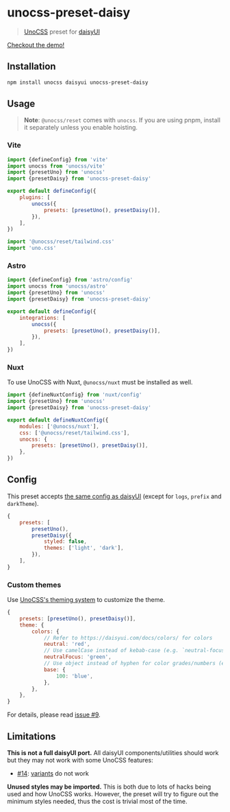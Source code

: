 # unocss-preset-daisy

> [UnoCSS](https://github.com/unocss/unocss) preset for [daisyUI](https://github.com/saadeghi/daisyui)

[Checkout the demo!](https://unocss-preset-daisy.vercel.app/)

## Installation

```sh
npm install unocss daisyui unocss-preset-daisy
```

## Usage

> **Note**: `@unocss/reset` comes with `unocss`. If you are using pnpm, install it separately unless you enable hoisting.

### Vite

```js
import {defineConfig} from 'vite'
import unocss from 'unocss/vite'
import {presetUno} from 'unocss'
import {presetDaisy} from 'unocss-preset-daisy'

export default defineConfig({
	plugins: [
		unocss({
			presets: [presetUno(), presetDaisy()],
		}),
	],
})
```

```js
import '@unocss/reset/tailwind.css'
import 'uno.css'
```

### Astro

```js
import {defineConfig} from 'astro/config'
import unocss from 'unocss/astro'
import {presetUno} from 'unocss'
import {presetDaisy} from 'unocss-preset-daisy'

export default defineConfig({
	integrations: [
		unocss({
			presets: [presetUno(), presetDaisy()],
		}),
	],
})
```

### Nuxt

To use UnoCSS with Nuxt, `@unocss/nuxt` must be installed as well.

```js
import {defineNuxtConfig} from 'nuxt/config'
import {presetUno} from 'unocss'
import {presetDaisy} from 'unocss-preset-daisy'

export default defineNuxtConfig({
	modules: ['@unocss/nuxt'],
	css: ['@unocss/reset/tailwind.css'],
	unocss: {
		presets: [presetUno(), presetDaisy()],
	},
})
```

## Config

This preset accepts [the same config as daisyUI](https://daisyui.com/docs/config/) (except for `logs`, `prefix` and `darkTheme`).

```js
{
	presets: [
		presetUno(),
		presetDaisy({
			styled: false,
			themes: ['light', 'dark'],
		}),
	],
}
```

### Custom themes

Use [UnoCSS's theming system](https://github.com/unocss/unocss#extend-theme) to customize the theme.

```js
{
	presets: [presetUno(), presetDaisy()],
	theme: {
		colors: {
			// Refer to https://daisyui.com/docs/colors/ for colors
			neutral: 'red',
			// Use camelCase instead of kebab-case (e.g. `neutral-focus`)
			neutralFocus: 'green',
			// Use object instead of hyphen for color grades/numbers (e.g. `base-100`)
			base: {
				100: 'blue',
			},
		},
	},
}
```

For details, please read [issue #9](https://github.com/kidonng/unocss-preset-daisy/issues/9#issuecomment-1452292840).

## Limitations

**This is not a full daisyUI port.** All daisyUI components/utilities should work but they may not work with some UnoCSS features:

- [#14](https://github.com/kidonng/unocss-preset-daisy/issues/14): [variants](https://windicss.org/utilities/general/variants.html) do not work

**Unused styles may be imported.** This is both due to lots of hacks being used and how UnoCSS works. However, the preset will try to figure out the minimum styles needed, thus the cost is trivial most of the time.
